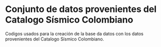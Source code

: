 # Conjunto de datos provenientes del Catalogo Sísmico Colombiano
Codigos usados para la creación de la base da datos con los datos provenientes del Catalogo Sísmico Colombiano.

